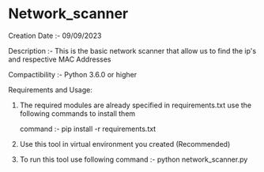 # Network_scanner

Creation Date :- 09/09/2023


Description :- This is the basic network scanner that allow us to find the ip's and respective MAC Addresses 


Compactibility :- Python 3.6.0 or higher

Requirements and Usage:

1. The required modules are already specified in requirements.txt use the following commands to install them
  
   command :- pip install -r requirements.txt

2. Use this tool in virtual environment you created (Recommended)

3. To run this tool use following command :- python network_scanner.py 


